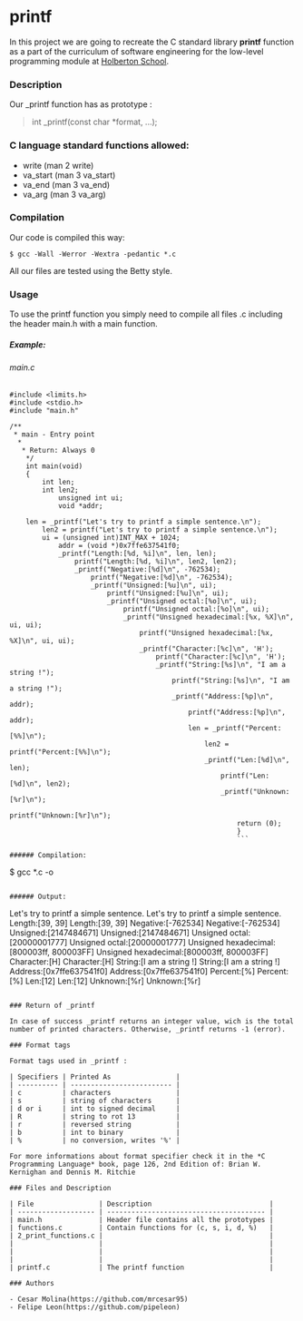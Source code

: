 # printf

In this project we are going to recreate the C standard library **printf** function as a part of the curriculum of software engineering for the low-level programming module at [Holberton School](https://www.holbertonschool.com/tn/en/).

### Description

Our _printf function has as prototype :

> int _printf(const char *format, ...);

### C language standard functions allowed:

- write (man 2 write)
- va_start (man 3 va_start)
- va_end (man 3 va_end)
- va_arg (man 3 va_arg)

### Compilation

Our code is compiled this way:

```
$ gcc -Wall -Werror -Wextra -pedantic *.c
```

All our files are tested using the Betty style.

### Usage

To use the printf function you simply need to compile all files .c including the header main.h with a main function.

##### Example:

###### main.c

```
#include <limits.h>
#include <stdio.h>
#include "main.h"

/**
 * main - Entry point
  *
   * Return: Always 0
    */
    int main(void)
    {
        int len;
	    int len2;
	        unsigned int ui;
		    void *addr;

    len = _printf("Let's try to printf a simple sentence.\n");
        len2 = printf("Let's try to printf a simple sentence.\n");
	    ui = (unsigned int)INT_MAX + 1024;
	        addr = (void *)0x7ffe637541f0;
		    _printf("Length:[%d, %i]\n", len, len);
		        printf("Length:[%d, %i]\n", len2, len2);
			    _printf("Negative:[%d]\n", -762534);
			        printf("Negative:[%d]\n", -762534);
				    _printf("Unsigned:[%u]\n", ui);
				        printf("Unsigned:[%u]\n", ui);
					    _printf("Unsigned octal:[%o]\n", ui);
					        printf("Unsigned octal:[%o]\n", ui);
						    _printf("Unsigned hexadecimal:[%x, %X]\n", ui, ui);
						        printf("Unsigned hexadecimal:[%x, %X]\n", ui, ui);
							    _printf("Character:[%c]\n", 'H');
							        printf("Character:[%c]\n", 'H');
								    _printf("String:[%s]\n", "I am a string !");
								        printf("String:[%s]\n", "I am a string !");
									    _printf("Address:[%p]\n", addr);
									        printf("Address:[%p]\n", addr);
										    len = _printf("Percent:[%%]\n");
										        len2 = printf("Percent:[%%]\n");
											    _printf("Len:[%d]\n", len);
											        printf("Len:[%d]\n", len2);
												    _printf("Unknown:[%r]\n");
												        printf("Unknown:[%r]\n");
													    return (0);
													    }
													    ```

###### Compilation:

```
$ gcc *.c -o
```

###### Output:

```
Let's try to printf a simple sentence.
Let's try to printf a simple sentence.
Length:[39, 39]
Length:[39, 39]
Negative:[-762534]
Negative:[-762534]
Unsigned:[2147484671]
Unsigned:[2147484671]
Unsigned octal:[20000001777]
Unsigned octal:[20000001777]
Unsigned hexadecimal:[800003ff, 800003FF]
Unsigned hexadecimal:[800003ff, 800003FF]
Character:[H]
Character:[H]
String:[I am a string !]
String:[I am a string !]
Address:[0x7ffe637541f0]
Address:[0x7ffe637541f0]
Percent:[%]
Percent:[%]
Len:[12]
Len:[12]
Unknown:[%r]
Unknown:[%r]
```

### Return of _printf

In case of success _printf returns an integer value, wich is the total number of printed characters. Otherwise, _printf returns -1 (error).

### Format tags

Format tags used in _printf :

| Specifiers | Printed As                |
| ---------- | ------------------------- |
| c          | characters                |
| s          | string of characters      |
| d or i     | int to signed decimal     |
| R          | string to rot 13          |
| r          | reversed string           |
| b          | int to binary             |
| %          | no conversion, writes '%' |

For more informations about format specifier check it in the *C Programming Language* book, page 126, 2nd Edition of: Brian W. Kernighan and Dennis M. Ritchie

### Files and Description

| File                | Description                             |
| ------------------- | --------------------------------------- |
| main.h              | Header file contains all the prototypes |
| functions.c         | Contain functions for (c, s, i, d, %)   |
| 2_print_functions.c |                                         |
|                     |                                         |
|                     |                                         |
|                     |                                         |
| printf.c            | The printf function                     |

### Authors

- Cesar Molina(https://github.com/mrcesar95)
- Felipe Leon(https://github.com/pipeleon)